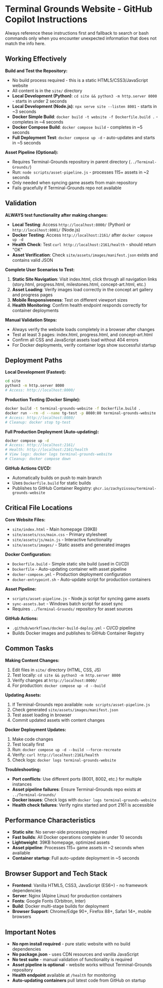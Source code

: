 # Terminal Grounds Website - GitHub Copilot Instructions

Always reference these instructions first and fallback to search or bash commands only when you encounter unexpected information that does not match the info here.

## Working Effectively

**Build and Test the Repository:**
- No build process required - this is a static HTML5/CSS3/JavaScript website
- All content is in the `site/` directory
- **Local Development (Python)**: `cd site && python3 -m http.server 8000` - starts in under 2 seconds
- **Local Development (Node.js)**: `npx serve site --listen 8001` - starts in ~3 seconds
- **Docker Simple Build**: `docker build -t website -f Dockerfile.build .` - completes in ~4 seconds
- **Docker Compose Build**: `docker compose build` - completes in ~5 seconds
- **Full Deployment Test**: `docker compose up -d` - auto-updates and starts in ~5 seconds

**Asset Pipeline (Optional):**
- Requires Terminal-Grounds repository in parent directory (`../Terminal-Grounds/`)
- Run: `node scripts/asset-pipeline.js` - processes 115+ assets in ~2 seconds
- Only needed when syncing game assets from main repository
- Fails gracefully if Terminal-Grounds repo not available

## Validation

**ALWAYS test functionality after making changes:**
- **Local Testing**: Access `http://localhost:8000/` (Python) or `http://localhost:8001/` (Node.js)
- **Docker Testing**: Access `http://localhost:2161/` after `docker compose up -d`
- **Health Check**: Test `curl http://localhost:2161/health` - should return "OK"
- **Asset Verification**: Check `site/assets/images/manifest.json` exists and contains valid JSON

**Complete User Scenarios to Test:**
1. **Static Site Navigation**: Visit index.html, click through all navigation links (story.html, progress.html, milestones.html, concept-art.html, etc.)
2. **Asset Loading**: Verify images load correctly in the concept art gallery and progress pages
3. **Mobile Responsiveness**: Test on different viewport sizes
4. **Health Monitoring**: Confirm health endpoint responds correctly for container deployments

**Manual Validation Steps:**
- Always verify the website loads completely in a browser after changes
- Test at least 3 pages: index.html, progress.html, and concept-art.html
- Confirm all CSS and JavaScript assets load without 404 errors
- For Docker deployments, verify container logs show successful startup

## Deployment Paths

**Local Development (Fastest):**
```bash
cd site
python3 -m http.server 8000
# Access: http://localhost:8000/
```

**Production Testing (Docker Simple):**
```bash
docker build -t terminal-grounds-website -f Dockerfile.build .
docker run --rm -d --name tg-test -p 8080:80 terminal-grounds-website
# Access: http://localhost:8080/
# Cleanup: docker stop tg-test
```

**Full Production Deployment (Auto-updating):**
```bash
docker compose up -d
# Access: http://localhost:2161/
# Health: http://localhost:2161/health
# View logs: docker logs terminal-grounds-website
# Cleanup: docker compose down
```

**GitHub Actions CI/CD:**
- Automatically builds on push to main branch
- Uses `Dockerfile.build` for static builds
- Publishes to GitHub Container Registry: `ghcr.io/zachyzissou/terminal-grounds-website`

## Critical File Locations

**Core Website Files:**
- `site/index.html` - Main homepage (39KB)
- `site/assets/css/main.css` - Primary stylesheet
- `site/assets/js/main.js` - Interactive functionality
- `site/assets/images/` - Static assets and generated images

**Docker Configuration:**
- `Dockerfile.build` - Simple static site build (used in CI/CD)
- `Dockerfile` - Auto-updating container with asset pipeline
- `docker-compose.yml` - Production deployment configuration
- `docker-entrypoint.sh` - Auto-update script for production containers

**Asset Pipeline:**
- `scripts/asset-pipeline.js` - Node.js script for syncing game assets
- `sync-assets.bat` - Windows batch script for asset sync
- Requires `../Terminal-Grounds/` repository for asset sources

**GitHub Actions:**
- `.github/workflows/docker-build-deploy.yml` - CI/CD pipeline
- Builds Docker images and publishes to GitHub Container Registry

## Common Tasks

**Making Content Changes:**
1. Edit files in `site/` directory (HTML, CSS, JS)
2. Test locally: `cd site && python3 -m http.server 8000`
3. Verify changes at `http://localhost:8000/`
4. For production: `docker compose up -d --build`

**Updating Assets:**
1. If Terminal-Grounds repo available: `node scripts/asset-pipeline.js`
2. Check generated `site/assets/images/manifest.json`
3. Test asset loading in browser
4. Commit updated assets with content changes

**Docker Deployment Updates:**
1. Make code changes
2. Test locally first
3. Run: `docker compose up -d --build --force-recreate`
4. Verify: `curl http://localhost:2161/health`
5. Check logs: `docker logs terminal-grounds-website`

**Troubleshooting:**
- **Port conflicts**: Use different ports (8001, 8002, etc.) for multiple instances
- **Asset pipeline failures**: Ensure Terminal-Grounds repo exists at `../Terminal-Grounds/`
- **Docker issues**: Check logs with `docker logs terminal-grounds-website`
- **Health check failures**: Verify nginx started and port 2161 is accessible

## Performance Characteristics

- **Static site**: No server-side processing required
- **Fast builds**: All Docker operations complete in under 10 seconds
- **Lightweight**: 39KB homepage, optimized assets
- **Asset pipeline**: Processes 115+ game assets in ~2 seconds when available
- **Container startup**: Full auto-update deployment in ~5 seconds

## Browser Support and Tech Stack

- **Frontend**: Vanilla HTML5, CSS3, JavaScript (ES6+) - no framework dependencies
- **Server**: Nginx (Alpine Linux) for production containers
- **Fonts**: Google Fonts (Orbitron, Inter)
- **Build**: Docker multi-stage builds for deployment
- **Browser Support**: Chrome/Edge 90+, Firefox 88+, Safari 14+, mobile browsers

## Important Notes

- **No npm install required** - pure static website with no build dependencies
- **No package.json** - uses CDN resources and vanilla JavaScript
- **No test suite** - manual validation of functionality is required
- **Asset pipeline is optional** - website works without Terminal-Grounds repository
- **Health endpoint** available at `/health` for monitoring
- **Auto-updating containers** pull latest code from GitHub on startup